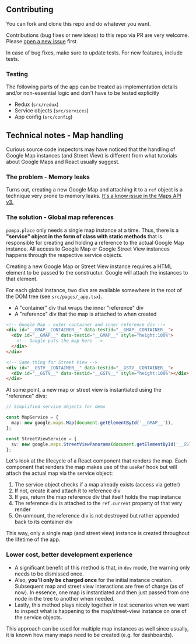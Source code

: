 ## Contributing

You can fork and clone this repo and do whatever you want.

Contributions (bug fixes or new ideas) to this repo via PR are very welcome. Please [open a new issue](https://github.com/eegli/pampa.place/issues/new/choose) first.

In case of bug fixes, make sure to update tests. For new features, include tests.

### Testing

The following parts of the app can be treated as implementation details and/or non-essential logic and don't have to be tested explicitly

- Redux (`src/redux`)
- Service objects (`src/services`)
- App config (`src/config`)

## Technical notes - Map handling

Curious source code inspectors may have noticed that the handling of Google Map instances (and Street View) is different from what tutorials about Google Maps and React usually suggest.

### The problem - Memory leaks

Turns out, creating a new Google Map and attaching it to a `ref` object is a technique very prone to memory leaks. [It's a know issue in the Maps API v3.](https://stackoverflow.com/a/21192357)

### The solution - Global map references

`pampa.place` only needs a single map instance at a time. Thus, there is a **"service" object in the form of class with static methods** that is responsible for creating and holding a reference to the actual Google Map instance. All access to Google Map or Google Street View instances happens through the respective service objects.

Creating a new Google Map or Street View instance requires a HTML element to be passed to the constructur. Google will attach the instances to that element.

For each global instance, two divs are available somewhere in the root of the DOM tree (see `src/pages/_app.tsx`).

- A "container" div that wraps the inner "reference" div
- A "reference" div that the map is attached to when created

```html
<!-- Google Map - outer container and inner reference div -->
<div id="__GMAP__CONTAINER__" data-testid="__GMAP__CONTAINER__">
  <div id="__GMAP__" data-testid="__GMAP__" style="height:100%">
    <!-- Google puts the map here -->
  </div>
</div>

<!-- Same thing for Street View -->
<div id="__GSTV__CONTAINER__" data-testid="__GSTV__CONTAINER__">
  <div id="__GSTV__" data-testid="__GSTV__" style="height:100%"></div>
</div>
```

At some point, a new map or street view is instantiated using the "reference" divs:

```ts
// Simplified service objects for demo

const MapService = {
  map: new google.maps.Map(document.getElementById('__GMAP__')),
};

const StreetViewService = {
  sv: new google.maps.StreetViewPanorama(document.getElementById('__GSTV__')),
};
```

Let's look at the lifecycle of a React component that renders the map. Each component that renders the map makes use of the `useRef` hook but will attach the actual map via the service object:

1. The service object checks if a map already exists (access via getter)
2. If not, create it and attach it to reference div
3. If yes, return the map reference div that itself holds the map instance
4. The reference div is attached to the `ref.current` property of that very render
5. On unmount, the reference div is not destroyed but rather appended back to its container div

This way, only a single map (and street view) instance is created throughout the lifetime of the app.

### Lower cost, better development experience

- A significant benefit of this method is that, in `dev` mode, the warning only needs to be dismissed once.
- Also, **you'll only be charged once** for the initial instance creation. Subsequent map and street view interactions are free of charge (as of now). In essence, one map is instantiated and then just passed from one node in the tree to another when needed.
- Lastly, this method plays nicely together in test scenarios when we want to inspect what is happening to the map/street-view instance on one of the service objects.

This approach can be used for multiple map instances as well since usually, it is known how many maps need to be created (e.g. for dashboards).
